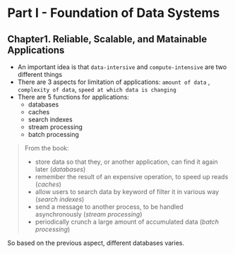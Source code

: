 # Part I - Foundation of Data Systems

## Chapter1. Reliable, Scalable, and Matainable Applications
+ An important idea is that `data-intersive` and `compute-intensive` are two different things
+ There are 3 aspects for limitation of applications: `amount of data` , `complexity of data`, `speed at which data is changing`
+ There are 5 functions for applications:
  +   databases
  +   caches
  +   search indexes
  +   stream processing
  +   batch processing
> From the book:
> + store data so that they, or another application, can find it again later (*databases*)
> + remember the result of an expensive operation, to speed up reads (*caches*)
> + allow users to search data by keyword of filter it in various way (*search indexes*)
> + send a message to another process, to be handled asynchronously (*stream processing*)
> + periodically crunch a large amount of accumulated data (*batch processing*)

So based on the previous aspect, different databases varies.
